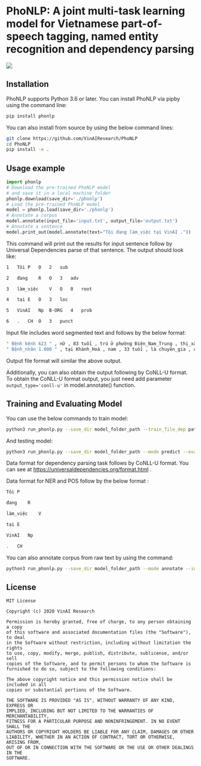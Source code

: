 # PhoNLP: A joint multi-task learning model for Vietnamese part-of-speech tagging, named entity recognition and dependency parsing

[comment]: <> (> Short blurb about what your product does.)

[comment]: <> ([![NPM Version][npm-image]][npm-url])

[comment]: <> ([![Build Status][travis-image]][travis-url])

[comment]: <> ([![Downloads Stats][npm-downloads]][npm-url])

[comment]: <> (One to two paragraph statement about your product and what it does.)

![](header.png)

## Installation

PhoNLP supports Python 3.6 or later. You can install PhoNLP via pipby using the command line: 
```sh
pip install phonlp
```
You can also install from source by using the below command lines:

```sh
git clone https://github.com/VinAIResearch/PhoNLP
cd PhoNLP
pip install -e .
```

## Usage example

```python
import phonlp
# Download the pre-trained PhoNLP model
# and save it in a local machine folder
phonlp.download(save_dir='./phonlp')
# Load the pre-trained PhoNLP model
model = phonlp.load(save_dir='./phonlp')
# Annotate a corpus
model.annotate(input_file='input.txt', output_file='output.txt')
# Annotate a sentence
model.print_out(model.annotate(text="Tôi đang làm_việc tại VinAI ."))
```
This command will print out the results for input sentence follow by Universal Dependencies parse of that sentence. The output should look like:
```sh
1	Tôi	P	O	2	sub	

2	đang	R	O	3	adv

3	làm_việc	V	O	0	root

4	tại	E	O	3	loc

5	VinAI	Np 	B-ORG	4	prob

6	.	CH	O	3	punct
```
Input file includes word segmented text and follows by the below format:
```sh
" Bệnh bệnh 623 " , nữ , 83 tuổi , trú ở phường Điện_Nam_Trung , thị_xã Điện_Bàn . 
" Bệnh_nhân 1.000 " , tại Khánh_Hoà , nam , 33 tuổi , là chuyên_gia , quốc_tịch Philippines . 
```
Output file format will similar the above output.

Additionally, you can also obtain the output following by CoNLL-U format. To obtain the CoNLL-U format output, you just need add parameter `output_type='conll-u'` in model.annotate() function.

[comment]: <> (_For more examples and usage, please refer to the [Wiki][wiki]._)

## Training and Evaluating Model

You can use the below commands to train model:

```sh
python3 run_phonlp.py --save_dir model_folder_path --train_file_dep path_to_dep_training_file --eval_file_dep path_to_dep_validation_file --train_file_pos path_to_pos_training_file --eval_file_pos path_to_pos_validation_file --train_file_ner path_to_ner_training_file --eval_file_ner path_to_ner_validation_file
```

And testing model:

```sh
python3 run_phonlp.py --save_dir model_folder_path --mode predict --eval_file_dep path_to_dep_test_file --eval_file_pos path_to_pos_test_file --eval_file_ner path_to_ner_test_file
```
Data format for dependency parsing task follows by CoNLL-U format. You can see at https://universaldependencies.org/format.html .

Data format for NER and POS follow by the below format :

```sh
Tôi	P

đang	R

làm_việc	V

tại	E

VinAI	Np

.	CH
```

You can also annotate corpus from raw text by using the command:

```sh
python3 run_phonlp.py --save_dir model_folder_path --mode annotate --input_file path_to_input_file --output_file path_to_output_file
```


## License

	MIT License

	Copyright (c) 2020 VinAI Research

	Permission is hereby granted, free of charge, to any person obtaining a copy
	of this software and associated documentation files (the "Software"), to deal
	in the Software without restriction, including without limitation the rights
	to use, copy, modify, merge, publish, distribute, sublicense, and/or sell
	copies of the Software, and to permit persons to whom the Software is
	furnished to do so, subject to the following conditions:

	The above copyright notice and this permission notice shall be included in all
	copies or substantial portions of the Software.

	THE SOFTWARE IS PROVIDED "AS IS", WITHOUT WARRANTY OF ANY KIND, EXPRESS OR
	IMPLIED, INCLUDING BUT NOT LIMITED TO THE WARRANTIES OF MERCHANTABILITY,
	FITNESS FOR A PARTICULAR PURPOSE AND NONINFRINGEMENT. IN NO EVENT SHALL THE
	AUTHORS OR COPYRIGHT HOLDERS BE LIABLE FOR ANY CLAIM, DAMAGES OR OTHER
	LIABILITY, WHETHER IN AN ACTION OF CONTRACT, TORT OR OTHERWISE, ARISING FROM,
	OUT OF OR IN CONNECTION WITH THE SOFTWARE OR THE USE OR OTHER DEALINGS IN THE
	SOFTWARE.
